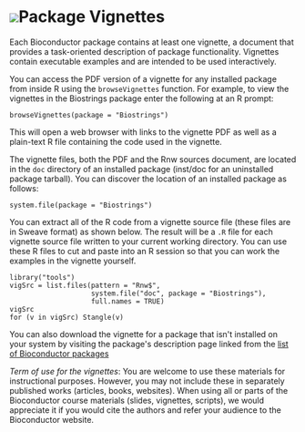 # ![](/images/icons/help.gif)Package Vignettes #

Each Bioconductor package contains at least one vignette, a document
that provides a task-oriented description of package
functionality. Vignettes contain executable examples and are intended
to be used interactively.

You can access the PDF version of a vignette for any installed package
from inside R using the `browseVignettes` function.  For example, to
view the vignettes in the Biostrings package enter the following at an
R prompt:

    browseVignettes(package = "Biostrings")

This will open a web browser with links to the vignette PDF as well as
a plain-text R file containing the code used in the vignette.
    
The vignette files, both the PDF and the Rnw sources document, are
located in the `doc` directory of an installed package
(inst/doc for an uninstalled package tarball). You can discover the
location of an installed package as follows:

    system.file(package = "Biostrings")

You can extract all of the R code from a vignette source file (these
files are in Sweave format) as shown below. The result will be a `.R`
file for each vignette source file written to your current working
directory. You can use these R files to cut and paste into an R
session so that you can work the examples in the vignette yourself.

    library("tools")
    vigSrc = list.files(pattern = "Rnw$",
                        system.file("doc", package = "Biostrings"),
                        full.names = TRUE)
    vigSrc
    for (v in vigSrc) Stangle(v)

You can also download the vignette for a package that isn't installed
on your system by visiting the package's description page linked from
the [list of Bioconductor packages](/packages/release/bioc/)

*Term of use for the vignettes*: You are welcome to use these
materials for instructional purposes. However, you may not include
these in separately published works (articles, books, websites). When
using all or parts of the Bioconductor course materials (slides,
vignettes, scripts), we would appreciate it if you would cite the
authors and refer your audience to the Bioconductor website.
